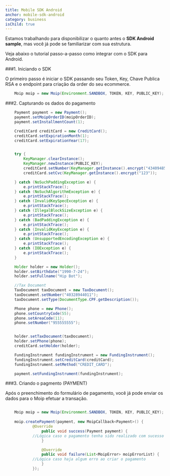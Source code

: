 ```yaml
---
title: Mobile SDK Android
anchor: mobile-sdk-android
category: business
isChild: true
---
```

Estamos trabalhando para disponibilizar o quanto antes o **SDK Android sample**, mas você já pode se familiarizar com sua estrutura.

Veja abaixo o tutorial passo-a-passo como integrar com o SDK para Android.

###1. Iniciando o SDK

O primeiro passo é iniciar o SDK passando seu Token, Key, Chave Publica RSA e o endpoint para criação da order do seu ecommerce.

```java
	Moip moip = new Moip(Environment.SANDBOX, TOKEN, KEY, PUBLIC_KEY);
```


###2. Capturando os dados do pagamento

```java
    Payment payment = new Payment();
    payment.setMoipOrderID(moipOrderID);
    payment.setInstallmentCount(1);

    CreditCard creditCard = new CreditCard();
    creditCard.setExpirationMonth(1);
    creditCard.setExpirationYear(17);


    try {
        KeyManager.clearInstance();
        KeyManager.newInstance(PUBLIC_KEY);
        creditCard.setNumber(KeyManager.getInstance().encrypt("4340948565343648"));
        creditCard.setCvc(KeyManager.getInstance().encrypt("123"));

    } catch (NoSuchPaddingException e) {
        e.printStackTrace();
    } catch (NoSuchAlgorithmException e) {
        e.printStackTrace();
    } catch (InvalidKeySpecException e) {
        e.printStackTrace();
    } catch (IllegalBlockSizeException e) {
        e.printStackTrace();
    } catch (BadPaddingException e) {
        e.printStackTrace();
    } catch (InvalidKeyException e) {
        e.printStackTrace();
    } catch (UnsupportedEncodingException e) {
        e.printStackTrace();
    } catch (IOException e) {
        e.printStackTrace();
    }

    Holder holder = new Holder();
    holder.setBirthdate("1990-7-24");
    holder.setFullname("Hip Bot");

    //Tax Document
    TaxDocument taxDocument = new TaxDocument();
    taxDocument.setNumber("40328944011");
    taxDocument.setType(DocumentType.CPF.getDescription());

    Phone phone = new Phone();
    phone.setCountryCode(55);
    phone.setAreaCode(11);
    phone.setNumber("955555555");


    holder.setTaxDocument(taxDocument);
    holder.setPhone(phone);
    creditCard.setHolder(holder);

    FundingInstrument fundingInstrument = new FundingInstrument();
    fundingInstrument.setCreditCard(creditCard);
    fundingInstrument.setMethod("CREDIT_CARD");

    payment.setFundingInstrument(fundingInstrument);
```

###3. Criando o pagmento (PAYMENT)

Após o preenchimento do formulário de pagamento, você já pode enviar os dados para o Moip efetuar a transação.

```java   

	Moip moip = new Moip(Environment.SANDBOX, TOKEN, KEY, PUBLIC_KEY);
	
	moip.createPayment(payment, new MoipCallback<Payment>() {
        	@Override
                public void success(Payment payment) {
			//Lógica caso o pagamento tenha sido realizado com sucesso
                }

                @Override
                public void failure(List<MoipError> moipErrorList) {
			//Lógica caso haja algum erro ao criar o pagamento
                }
            });
```
